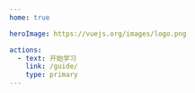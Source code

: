 ```yaml
---
home: true

heroImage: https://vuejs.org/images/logo.png

actions:
  - text: 开始学习
    link: /guide/
    type: primary
---
```


